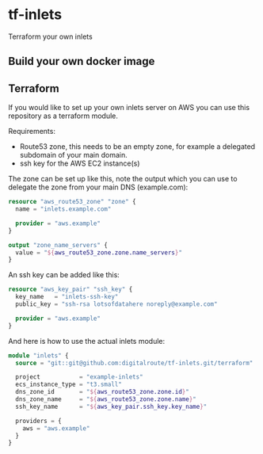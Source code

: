 # tf-inlets

Terraform your own inlets

## Build your own docker image

## Terraform

If you would like to set up your own inlets server on AWS you can use this repository as a terraform module.

Requirements:

* Route53 zone, this needs to be an empty zone, for example a delegated subdomain of your main domain.
* ssh key for the AWS EC2 instance(s)

The zone can be set up like this, note the output which you can use to delegate the zone from your main DNS (example.com):

```terraform
resource "aws_route53_zone" "zone" {
  name = "inlets.example.com"

  provider = "aws.example"
}

output "zone_name_servers" {
  value = "${aws_route53_zone.zone.name_servers}"
}
```

An ssh key can be added like this:

```terraform
resource "aws_key_pair" "ssh_key" {
  key_name   = "inlets-ssh-key"
  public_key = "ssh-rsa lotsofdatahere noreply@example.com"

  provider = "aws.example"
}
```

And here is how to use the actual inlets module:

```terraform
module "inlets" {
  source = "git::git@github.com:digitalroute/tf-inlets.git/terraform"

  project           = "example-inlets"
  ecs_instance_type = "t3.small"
  dns_zone_id       = "${aws_route53_zone.zone.id}"
  dns_zone_name     = "${aws_route53_zone.zone.name}"
  ssh_key_name      = "${aws_key_pair.ssh_key.key_name}"

  providers = {
    aws = "aws.example"
  }
}
```
